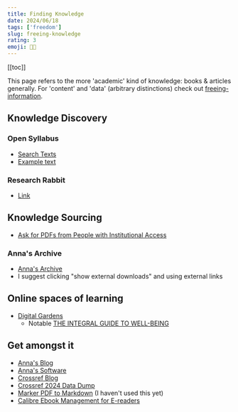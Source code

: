 ```yaml
---
title: Finding Knowledge
date: 2024/06/18
tags: ['freedom']
slug: freeing-knowledge
rating: 3
emoji: ⛓️‍💥
---
```


[[toc]]

This page refers to the more 'academic' kind of knowledge: books & articles generally.
For 'content' and 'data' (arbitrary distinctions) check out [freeing-information](/blog/freeing-information).

## Knowledge Discovery

### Open Syllabus
- [Search Texts](https://analytics.opensyllabus.org/record/works)
- [Example text](https://analytics.opensyllabus.org/singleton/works?id=2121713908951)

### Research Rabbit
- [Link](https://www.researchrabbit.ai)

## Knowledge Sourcing
- [Ask for PDFs from People with Institutional Access](https://www.facebook.com/groups/850609558335839/)

### Anna's Archive
- [Anna's Archive](https://annas-archive.org/md5/e1d8d622156d84a560ae615b7b9d0368)
- I suggest clicking "show external downloads" and using external links

## Online spaces of learning
- [Digital Gardens](https://github.com/kyrose/awesome-digital-gardens)
	- Notable [THE INTEGRAL GUIDE TO WELL-BEING](https://integralguide.com/About)

## Get amongst it
- [Anna's Blog](https://annas-blog.org/)
- [Anna's Software](https://annas-software.org/AnnaArchivist/annas-archive)
- [Crossref Blog](https://www.crossref.org/blog/)
- [Crossref 2024 Data Dump](https://www.crossref.org/blog/2024-public-data-file-now-available-featuring-new-experimental-formats/)
- [Marker PDF to Markdown](https://github.com/VikParuchuri/marker) (I haven't used this yet)
- [Calibre Ebook Management for E-readers](https://calibre-ebook.com)